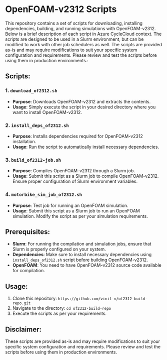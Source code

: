 # OpenFOAM-v2312 Scripts

This repository contains a set of scripts for downloading, installing dependencies, building, and running simulations with OpenFOAM-v2312. Below is a brief description of each script in Azure CycleCloud context. The scripts are designed to be used in a Slurm environment, but can be modified to work with other job schedulers as well. The scripts are provided as-is and may require modifications to suit your specific system configuration and requirements. Please review and test the scripts before using them in production environments.:

## Scripts:

### 1. `download_of2312.sh`

- **Purpose**: Downloads OpenFOAM-v2312 and extracts the contents.
- **Usage**: Simply execute the script in your desired directory where you want to install OpenFOAM-v2312.

### 2. `install_deps_of2312.sh`

- **Purpose**: Installs dependencies required for OpenFOAM-v2312 installation.
- **Usage**: Run the script to automatically install necessary dependencies.

### 3. `build_of2312-job.sh`

- **Purpose**: Compiles OpenFOAM-v2312 through a Slurm job.
- **Usage**: Submit this script as a Slurm job to compile OpenFOAM-v2312. Ensure proper configuration of Slurm environment variables.

### 4. `motorbike_sim_job_of2312.sh`

- **Purpose**: Test job for running an OpenFOAM simulation.
- **Usage**: Submit this script as a Slurm job to run an OpenFOAM simulation. Modify the script as per your simulation requirements.

## Prerequisites:

- **Slurm**: For running the compilation and simulation jobs, ensure that Slurm is properly configured on your system.
- **Dependencies**: Make sure to install necessary dependencies using `install_deps_of2312.sh` script before building OpenFOAM-v2312.
- **OpenFOAM**: You need to have OpenFOAM-v2312 source code available for compilation.

## Usage:

1. Clone this repository: `https://github.com/vinil-v/of2312-build-repo.git`
2. Navigate to the directory: `cd of2312-build-repo`
3. Execute the scripts as per your requirements.

## Disclaimer:

These scripts are provided as-is and may require modifications to suit your specific system configuration and requirements. Please review and test the scripts before using them in production environments.


